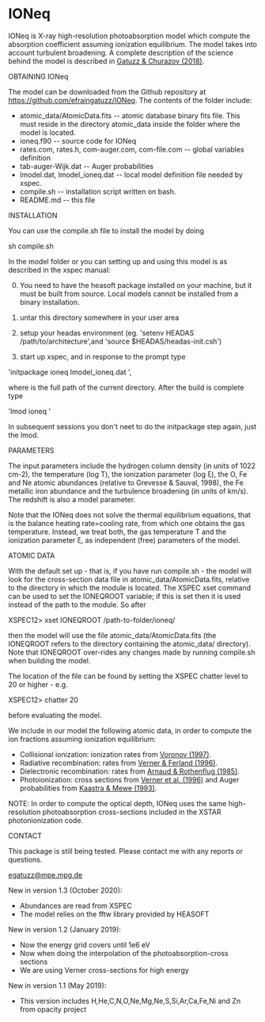 # IONeq

IONeq is X-ray high-resolution photoabsorption model which compute the absorption coefficient assuming ionization equilibrium. The model takes into account turbulent broadening.  A complete description of the science behind the model is described in [Gatuzz & Churazov (2018)](https://ui.adsabs.harvard.edu/abs/2018MNRAS.474..696G/abstract).

OBTAINING IONeq

The model can be downloaded from the Github repository at https://github.com/efraingatuzz/IONeq. The contents of the folder include:

- atomic_data/AtomicData.fits -- atomic database binary fits file. This must reside in the directory atomic_data inside the folder where the model is located.
- ioneq.f90 -- source code for IONeq
- rates.com, rates.h, com-auger.com, com-file.com -- global variables definition
- tab-auger-Wijk.dat -- Auger probabilities
- lmodel.dat, lmodel_ioneq.dat -- local model definition file needed by xspec.
- compile.sh -- installation script written on bash.
- README.md -- this file

INSTALLATION

You can use the compile.sh file to install the model by doing

sh compile.sh

In the  model folder or you can setting up and using this model is as described in the xspec manual:

0) You need to have the heasoft package installed on your machine, but it must be built from source. Local models cannot be installed from a binary installation.

1) untar this directory somewhere in your user area

2) setup your headas environment (eg. 'setenv HEADAS /path/to/architecture',and 'source \$HEADAS/headas-init.csh')

3) start up xspec, and in response to the prompt type 

'initpackage ioneq lmodel_ioneq.dat <path-to-current-directory>',

where <path-to-current-directory> is the full path of the current directory. After the build is complete type 

'lmod ioneq <path-to-current-directory>'

In subsequent  sessions you don't neet to do the initpackage step again, just the lmod.
  
PARAMETERS

The input parameters include the hydrogen column density (in units of 1022 cm-2), the temperature (log T), the ionization parameter (log ξ), the O, Fe and Ne atomic abundances (relative to Grevesse & Sauval, 1998), the Fe metallic iron abundance and the turbulence broadening (in units of km/s). The redshift is also a model parameter.

Note that the IONeq does not solve the thermal equilibrium equations, that is the balance heating rate=cooling rate, from which one obtains the gas temperature. Instead, we treat both, the gas temperature T and the ionization parameter ξ, as independent (free) parameters of the model.

ATOMIC DATA

With the default set up - that is, if you have run compile.sh - the model will look for the cross-section data file in atomic_data/AtomicData.fits, relative to the directory in which the module is located. The XSPEC xset command can be used to set the IONEQROOT variable; if this is set then it is used instead of the path to the module. So after

XSPEC12> xset IONEQROOT /path-to-folder/ioneq/

then the model will use the file atomic_data/AtomicData.fits (the IONEQROOT refers to the directory containing the atomic_data/ directory). Note that IONEQROOT over-rides any changes made by running compile.sh when building the model.

The location of the file can be found by setting the XSPEC chatter level to 20 or higher - e.g.

XSPEC12> chatter 20

before evaluating the model.

We include in our model the following atomic data, in order to compute the ion fractions assuming ionization equilibrium:

- Collisional ionization: ionization rates from [Voronov (1997)](https://ui.adsabs.harvard.edu/abs/1997ADNDT..65....1V/abstract).
- Radiative recombination: rates from [Verner & Ferland (1996)](https://ui.adsabs.harvard.edu/abs/1996ApJ...465..487V/abstract).
- Dielectronic recombination: rates from [Arnaud & Rothenflug (1985)](https://ui.adsabs.harvard.edu/abs/1985A%26AS...60..425A/abstract).
- Photoionization: cross sections from [Verner et al. (1996)](https://ui.adsabs.harvard.edu/abs/1996ApJ...465..487V/abstract) and Auger probabilities from [Kaastra & Mewe (1993)](https://ui.adsabs.harvard.edu/abs/1993A%26AS...97..443K/abstract). 

NOTE: In order to compute the optical depth, IONeq uses the same high-resolution photoabsorption cross-sections included in the XSTAR photonionization code.
 
CONTACT

This package is still being tested. Please contact me with any reports or questions.

egatuzz@mpe.mpg.de
    
New in version 1.3 (October 2020):
- Abundances are read from XSPEC 
- The model relies on the fftw library provided by HEASOFT

New in version 1.2 (January 2019): 
 - Now the energy grid covers until 1e6 eV
 - Now when doing the interpolation of the photoabsorption-cross sections 
 - We are using Verner cross-sections for high energy

 New in version 1.1 (May 2019): 
- This version includes H,He,C,N,O,Ne,Mg,Ne,S,Si,Ar,Ca,Fe,Ni and Zn  from opacity project
